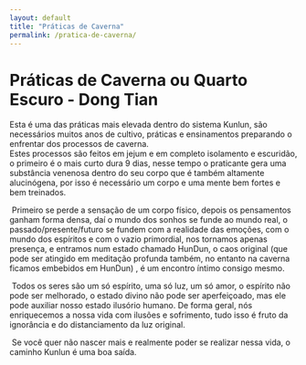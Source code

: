 ```yaml
---
layout: default
title: "Práticas de Caverna"
permalink: /pratica-de-caverna/
---
```


# Práticas de Caverna ou Quarto Escuro - Dong Tian
 

Esta é uma das práticas mais elevada dentro do sistema Kunlun, são necessários muitos anos de cultivo, práticas e ensinamentos preparando o enfrentar dos processos de caverna.  
Estes processos são feitos em jejum e em completo isolamento e escuridão, o primeiro é o mais curto dura 9 dias, nesse tempo o praticante gera uma substância venenosa dentro do seu corpo que é também altamente alucinógena, por isso é necessário um corpo e uma mente bem fortes e bem treinados.  
 
​
Primeiro se perde a sensação de um corpo físico, depois os pensamentos ganham forma densa, daí o mundo dos sonhos se funde ao mundo real, o passado/presente/futuro se fundem com a realidade das emoções, com o mundo dos espíritos e com o vazio primordial, nos tornamos apenas presença, e entramos num estado chamado HunDun, o caos original (que pode ser atingido em meditação profunda também, no entanto na caverna ficamos embebidos em HunDun) , é um encontro íntimo consigo mesmo.  

​
Todos os seres são um só espírito, uma só luz, um só amor, o espírito não pode ser melhorado, o estado divino não pode ser aperfeiçoado, mas ele pode auxiliar nosso estado ilusório humano. De forma geral, nós enriquecemos a nossa vida com ilusões e sofrimento, tudo isso é fruto da ignorância e do distanciamento da luz original.  

​
Se você quer não nascer mais e realmente poder se realizar nessa vida, o caminho Kunlun é uma boa saída.